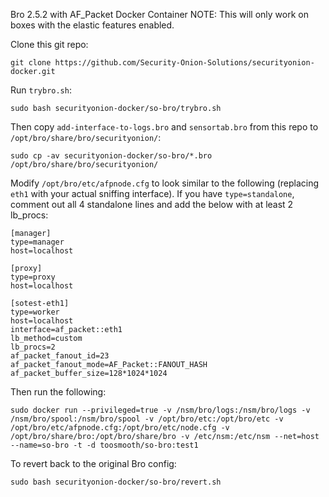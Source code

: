 Bro 2.5.2 with AF_Packet Docker Container
NOTE: This will only work on boxes with the elastic features enabled.

Clone this git repo:
```
git clone https://github.com/Security-Onion-Solutions/securityonion-docker.git
```

Run `trybro.sh`:
```
sudo bash securityonion-docker/so-bro/trybro.sh
```

Then copy `add-interface-to-logs.bro` and `sensortab.bro` from this repo to `/opt/bro/share/bro/securityonion/`:
```
sudo cp -av securityonion-docker/so-bro/*.bro /opt/bro/share/bro/securityonion/
```

Modify `/opt/bro/etc/afpnode.cfg` to look similar to the following (replacing `eth1` with your actual sniffing interface). If you have `type=standalone`, comment out all 4 standalone lines and add the below with at least 2 lb_procs:
```
[manager]
type=manager
host=localhost

[proxy]
type=proxy
host=localhost

[sotest-eth1]
type=worker
host=localhost
interface=af_packet::eth1
lb_method=custom
lb_procs=2
af_packet_fanout_id=23
af_packet_fanout_mode=AF_Packet::FANOUT_HASH
af_packet_buffer_size=128*1024*1024
```

Then run the following:
```
sudo docker run --privileged=true -v /nsm/bro/logs:/nsm/bro/logs -v /nsm/bro/spool:/nsm/bro/spool -v /opt/bro/etc:/opt/bro/etc -v /opt/bro/etc/afpnode.cfg:/opt/bro/etc/node.cfg -v /opt/bro/share/bro:/opt/bro/share/bro -v /etc/nsm:/etc/nsm --net=host --name=so-bro -t -d toosmooth/so-bro:test1
```

To revert back to the original Bro config:
```
sudo bash securityonion-docker/so-bro/revert.sh
```
